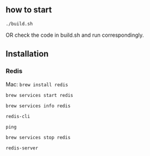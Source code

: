 ## how to start

```./build.sh```

OR check the code in build.sh and run correspondingly.

## Installation

### Redis

Mac:
```brew install redis```

```brew services start redis```

```brew services info redis```

```redis-cli```

```ping```

```brew services stop redis```

```redis-server```

<!-- setting at /usr/local/etc/redis.conf -->

